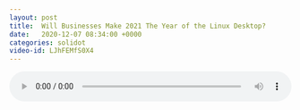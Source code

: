 ```yaml
---
layout: post
title:  Will Businesses Make 2021 The Year of the Linux Desktop?
date:   2020-12-07 08:34:00 +0000
categories: solidot
video-id: LJhFEMfS0X4
---
```


<audio src="/assets/8fcf20447f4acd5338463c93e8f20a33.mp3" style="width: 100%;" controls></audio>

